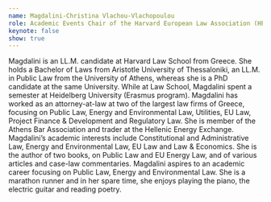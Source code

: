 ```yaml
---
name: Magdalini-Christina Vlachou-Vlachopoulou
role: Academic Events Chair of the Harvard European Law Association (HELA)
keynote: false
show: true
---
```


Magdalini is an LL.M. candidate at Harvard Law School from Greece. She holds a Bachelor of Laws from Aristotle University of Thessaloniki, an LL.M. in Public Law from the University of Athens, whereas she is a PhD candidate at the same University. While at Law School, Magdalini spent a semester at Heidelberg University (Erasmus program).
Magdalini has worked as an attorney-at-law at two of the largest law firms of Greece, focusing on Public Law, Energy and Environmental Law, Utilities, EU Law, Project Finance &amp; Development and Regulatory Law. She is member of the Athens Bar Association and trader at the Hellenic Energy Exchange.
Magdalini’s academic interests include Constitutional and Administrative Law, Energy and Environmental Law, EU Law and Law &amp; Economics. She is the author of two books, on Public Law and EU Energy Law, and of various articles and case-law commentaries.
Magdalini aspires to an academic career focusing on Public Law, Energy and Environmental Law. She is a marathon runner and in her spare time, she enjoys playing the piano, the electric guitar and reading poetry.